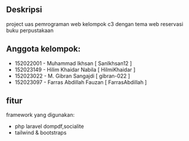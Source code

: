 ## Deskripsi

project uas pemrograman web kelompok c3
dengan tema web reservasi buku perpustakaan

## Anggota kelompok:

-   152022001 - Muhammad Ikhsan [ SanIkhsan12 ]
-   152023149 - Hilim Khaidar Nabila [ HilmiKhaidar ]
-   152023022 - M. Gibran Sangajdi [ gibran-022 ]
-   152023097 - Farras Abdillah Fauzan [ FarrasAbdillah ]

## fitur

framework yang digunakan:

-   php laravel dompdf,socialite
-   tailwind & bootstraps
